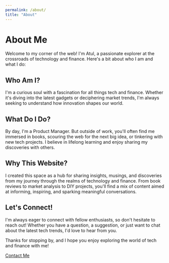 ```yaml
---
permalink: /about/
title: "About"
---
```


# About Me

Welcome to my corner of the web! I'm Atul, a passionate explorer at the crossroads of technology and finance. Here's a bit about who I am and what I do:

## Who Am I?

I'm a curious soul with a fascination for all things tech and finance. Whether it's diving into the latest gadgets or deciphering market trends, I'm always seeking to understand how innovation shapes our world.

## What Do I Do?

By day, I'm a Product Manager. But outside of work, you'll often find me immersed in books, scouring the web for the next big idea, or tinkering with new tech projects. I believe in lifelong learning and enjoy sharing my discoveries with others.

## Why This Website?

I created this space as a hub for sharing insights, musings, and discoveries from my journey through the realms of technology and finance. From book reviews to market analysis to DIY projects, you'll find a mix of content aimed at informing, inspiring, and sparking meaningful conversations.

## Let's Connect!

I'm always eager to connect with fellow enthusiasts, so don't hesitate to reach out! Whether you have a question, a suggestion, or just want to chat about the latest tech trends, I'd love to hear from you.

Thanks for stopping by, and I hope you enjoy exploring the world of tech and finance with me!

[Contact Me](mail:atul(at)(thisdomain)(dot)com)
